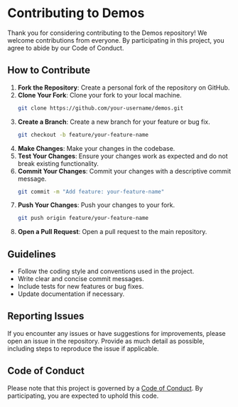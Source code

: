 # Contributing to Demos

Thank you for considering contributing to the Demos repository! We welcome contributions from everyone. By participating in this project, you agree to abide by our Code of Conduct.

## How to Contribute

1. **Fork the Repository**: Create a personal fork of the repository on GitHub.
2. **Clone Your Fork**: Clone your fork to your local machine.
   ```bash
   git clone https://github.com/your-username/demos.git
   ```
3. **Create a Branch**: Create a new branch for your feature or bug fix.
   ```bash
   git checkout -b feature/your-feature-name
   ```
4. **Make Changes**: Make your changes in the codebase.
5. **Test Your Changes**: Ensure your changes work as expected and do not break existing functionality.
6. **Commit Your Changes**: Commit your changes with a descriptive commit message.
   ```bash
   git commit -m "Add feature: your-feature-name"
   ```
7. **Push Your Changes**: Push your changes to your fork.
   ```bash
   git push origin feature/your-feature-name
   ```
8. **Open a Pull Request**: Open a pull request to the main repository.

## Guidelines

- Follow the coding style and conventions used in the project.
- Write clear and concise commit messages.
- Include tests for new features or bug fixes.
- Update documentation if necessary.

## Reporting Issues

If you encounter any issues or have suggestions for improvements, please open an issue in the repository. Provide as much detail as possible, including steps to reproduce the issue if applicable.

## Code of Conduct

Please note that this project is governed by a [Code of Conduct](CODE_OF_CONDUCT.md). By participating, you are expected to uphold this code.